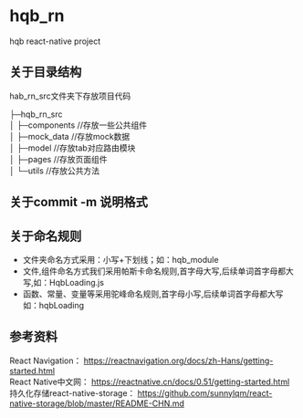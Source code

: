 # hqb_rn
hqb react-native project

## 关于目录结构

hab_rn_src文件夹下存放项目代码

├─hqb_rn_src </br>
│  ├─components  //存放一些公共组件 </br>
│  ├─mock_data   //存放mock数据 </br>
│  ├─model       //存放tab对应路由模块 </br>
│  ├─pages       //存放页面组件 </br>
│  └─utils       //存放公共方法 </br>

## 关于commit -m 说明格式

## 关于命名规则
   * 文件夹命名方式采用：小写+下划线；如：hqb_module
   * 文件,组件命名方式我们采用帕斯卡命名规则,首字母大写,后续单词首字母都大写,如：HqbLoading.js
   * 函数、常量、变量等采用驼峰命名规则,首字母小写,后续单词首字母都大写如：hqbLoading
   
## 参考资料

React Navigation： https://reactnavigation.org/docs/zh-Hans/getting-started.html </br>
React Native中文网： https://reactnative.cn/docs/0.51/getting-started.html <br>
持久化存储react-native-storage： https://github.com/sunnylqm/react-native-storage/blob/master/README-CHN.md <br>